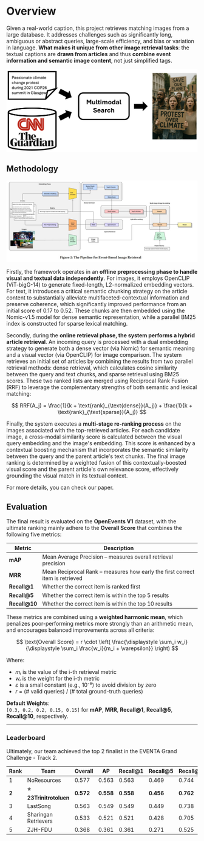 # Overview

Given a real-world caption, this project retrieves matching images from a large database. It addresses challenges such as significantly long, ambiguous or abstract queries, large-scale efficiency, and bias or variation in language. **What makes it unique from other image retrieval tasks**: the textual captions are **drawn from articles** and thus **combine event information and semantic image content**, not just simplified tags.

<p align="center">
  <img src="util/overview.png" width="700" />
</p>

## Methodology

<p align="center">
  <img src="util/Pipeline.JPG" width="1000" />
</p>

Firstly, the framework operates in an **offline preprocessing phase to handle visual and textual data independently**. For images, it employs OpenCLIP (ViT-bigG-14) to generate fixed-length, L2-normalized embedding vectors. For text, it introduces a critical semantic chunking strategy on the article content to substantially alleviate multifaceted-contextual information and preserve coherence, which significantly improved performance from an initial score of 0.17 to 0.52. These chunks are then embedded using the Nomic-v1.5 model for dense semantic representation, while a parallel BM25 index is constructed for sparse lexical matching.

Secondly, during the **online retrieval phase, the system performs a hybrid article retrieval**. An incoming query is processed with a dual embedding strategy to generate both a dense vector (via Nomic) for semantic meaning and a visual vector (via OpenCLIP) for image comparison. The system retrieves an initial set of articles by combining the results from two parallel retrieval methods: dense retrieval, which calculates cosine similarity between the query and text chunks, and sparse retrieval using BM25 scores. These two ranked lists are merged using Reciprocal Rank Fusion (RRF) to leverage the complementary strengths of both semantic and lexical matching:

$$
RRF(A_j) = \frac{1}{k + \text{rank}_{\text{dense}}(A_j)} + \frac{1}{k + \text{rank}_{\text{sparse}}(A_j)}
$$

Finally, the system executes a **multi-stage re-ranking process** on the images associated with the top-retrieved articles. For each candidate image, a cross-modal similarity score is calculated between the visual query embedding and the image's embedding. This score is enhanced by a contextual boosting mechanism that incorporates the semantic similarity between the query and the parent article's text chunks. The final image ranking is determined by a weighted fusion of this contextually-boosted visual score and the parent article's own relevance score, effectively grounding the visual match in its textual context.

For more details, you can check our paper.

## Evaluation

The final result is evaluated on the **OpenEvents V1** dataset, with the ultimate ranking mainly adhere to the **Overall Score** that combines the following five metrics:

| Metric    | Description                                                                 |
|------------|------------------------------------------------------------------------------|
| **mAP**   | Mean Average Precision – measures overall retrieval precision               |
| **MRR**   | Mean Reciprocal Rank – measures how early the first correct item is retrieved |
| **Recall@1** | Whether the correct item is ranked first                                  |
| **Recall@5** | Whether the correct item is within the top 5 results                    |
| **Recall@10** | Whether the correct item is within the top 10 results                  |

These metrics are combined using a **weighted harmonic mean**, which penalizes poor-performing metrics more strongly than an arithmetic mean, and encourages balanced improvements across all criteria:

$$
\text{Overall Score} = r \cdot \left( \frac{\displaystyle \sum_i w_i}{\displaystyle \sum_i \frac{w_i}{m_i + \varepsilon}} \right)
$$

Where:

- *mᵢ* is the value of the i-th retrieval metric  
- *wᵢ* is the weight for the i-th metric  
- *ε* is a small constant (e.g., 10⁻⁸) to avoid division by zero  
- *r* = (# valid queries) / (# total ground-truth queries)

**Default Weights**:  
`[0.3, 0.2, 0.2, 0.15, 0.15]` for **mAP**, **MRR**, **Recall@1**, **Recall@5**, **Recall@10**, respectively.

---

### Leaderboard

Ultimately, our team achieved the top 2 finalist in the EVENTA Grand Challenge - Track 2.

| Rank | Team                  | Overall | AP     | Recall@1 | Recall@5 | Recall@10 |
|------|-------------------------|---------|--------|-----------|------------|-------------|
| 1    | NoResources           | 0.577   | 0.563  | 0.563     | 0.469      | 0.744       |
| **2** | **⭐ 23Trinitrotoluen** | **0.572** | **0.558** | **0.558** | **0.456** | **0.762** |
| 3    | LastSong              | 0.563   | 0.549  | 0.549     | 0.449      | 0.738       |
| 4    | Sharingan Retrievers   | 0.533   | 0.521  | 0.521     | 0.428      | 0.705       |
| 5    | ZJH-FDU                | 0.368   | 0.361  | 0.361     | 0.271      | 0.525       |
